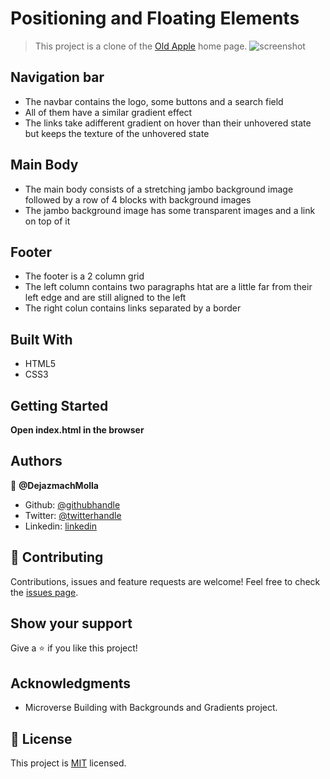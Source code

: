 # Positioning and Floating Elements

> This project is a clone of the [Old Apple](https://web.archive.org/web/20140301004610/http://www.apple.com/) home page.
> ![screenshot](https://imgur.com/H6JcW0N.png)
## Navigation bar

- The navbar contains the logo, some buttons and a search field
- All of them have a similar gradient effect
- The links take adifferent gradient on hover than their unhovered state but keeps the texture of the unhovered state

## Main Body

- The main body consists of a stretching jambo background image followed by a row of 4 blocks with background images
- The jambo background image has some transparent images and a link on top of it

## Footer

- The footer is a 2 column grid
- The left column contains two paragraphs htat are a little far from their left edge and are still aligned to the left
- The right colun contains links separated by a border

## Built With

- HTML5
- CSS3

## Getting Started

**Open index.html in the browser**

## Authors

:bust_in_silhouette: **@DejazmachMolla**

- Github: [@githubhandle](https://github.com/DejazmachMolla)
- Twitter: [@twitterhandle](https://twitter.com/DJATSS)
- Linkedin: [linkedin](https://www.linkedin.com/in/dejazmach-getachew-027aabaa/)

## :handshake: Contributing

Contributions, issues and feature requests are welcome!
Feel free to check the [issues page](issues/).

## Show your support

Give a :star:️ if you like this project!

## Acknowledgments

- Microverse Building with Backgrounds and Gradients project.

## :memo: License

This project is [MIT](lic.url) licensed.
